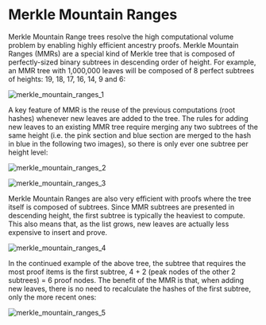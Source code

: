 # Merkle Mountain Ranges

Merkle Mountain Range trees resolve the high computational volume problem by enabling highly efficient ancestry proofs. 
Merkle Mountain Ranges (MMRs) are a special kind of Merkle tree that is composed of perfectly-sized binary subtrees in 
descending order of height. For example, an MMR tree with 1,000,000 leaves will be composed of 8 perfect subtrees of 
heights: 19, 18, 17, 16, 14, 9 and 6:


![merkle_mountain_ranges_1](../images-centauri/merkle-mountain-ranges-1.png)


A key feature of MMR is the reuse of the previous computations (root hashes) whenever new leaves are added to the tree. 
The rules for adding new leaves to an existing MMR tree require merging any two subtrees of the same height (i.e. the 
pink section and blue section are merged to the hash in blue in the following two images), so there is only ever one 
subtree per height level:


![merkle_mountain_ranges_2](../images-centauri/merkle-mountain-ranges-2.png)


![merkle_mountain_ranges_3](../images-centauri/merkle-mountain-ranges-3.png)


Merkle Mountain Ranges are also very efficient with proofs where the tree itself is composed of subtrees. Since MMR 
subtrees are presented in descending height, the first subtree is typically the heaviest to compute. This also means 
that, as the list grows, new leaves are actually less expensive to insert and prove.


![merkle_mountain_ranges_4](../images-centauri/merkle-mountain-ranges-4.png)


In the continued example of the above tree, the subtree that requires the most proof items is the first subtree, 4 + 2 
(peak nodes of the other 2 subtrees) = 6 proof nodes. The benefit of the MMR is that, when adding new leaves, there is 
no need to recalculate the hashes of the first subtree, only the more recent ones:


![merkle_mountain_ranges_5](../images-centauri/merkle-mountain-ranges-5.png)
